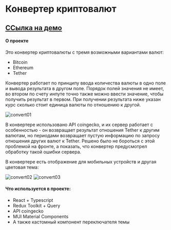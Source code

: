 # Конвертер криптовалют

## [ССылка на демо](https://crypto-converter-ten.vercel.app/)

#### О проекте
Это конвертер криптовалюты с тремя возможными вариантами валют:
- Bitcoin
- Ethereum
- Tether
  
Конвертер работает по принципу ввода количества валюты в одно поле и вывода результата в другом поле. Порядок полей значения не имеет, во втором по счету инпуте точно также можно ввести значение, чтобы получить результат в первом.
При получении результата ниже указан курс сколько стоит единица валюты по отношению к другой.

![convert01](https://github.com/anastasia-bazaeva/crypto-converter/assets/102751317/d22e7a86-d69a-4dfc-8520-83fb98267243)

В конвертере использовано API coingecko, и их сервер работает с особенностью - он возвращает результат отношения Tether к другим валютам, но периодами возвращает пустую информацию по запросу отношения других валют к Tether. Решено было не бороться с этой проблемой на фронте, а показать, что конвертер предусмотрел обработку такой ошибки сервера.

В конвертере есть отображение для мобильных устройств и другая цветовая тема:

![convert02](https://github.com/anastasia-bazaeva/crypto-converter/assets/102751317/1bddc111-ffa3-481d-aa4f-7c615c9d45e8)
![convert03](https://github.com/anastasia-bazaeva/crypto-converter/assets/102751317/3895e333-33a2-4b3c-9e00-63ff2d7facd0)

#### Что используется в проекте:
- React + Typescript
- Redux Toolkit + Query
- API coingecko
- MUI Material Components
- А также кастомный компонент переключателя темы

